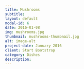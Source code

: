 ```yaml
---
title: Mushrooms
subtitle: 
layout: default
modal-id: 6
date: 2016-01-08
img: mushrooms.jpg
thumbnail: mushrooms-thumbnail.jpg
alt: image-alt
project-date: January 2016
client: Start Bootstrap
category: Dishes
description: 
---
```

